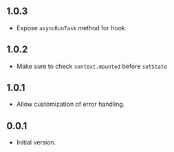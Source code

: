 ## 1.0.3

- Expose `asyncRunTask` method for hook.

## 1.0.2

- Make sure to check `context.mounted` before `setState`

## 1.0.1

- Allow customization of error handling.

## 0.0.1

- Initial version.
